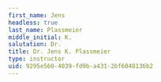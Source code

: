 ```yaml
---
first_name: Jens
headless: true
last_name: Plassmeier
middle_initial: K.
salutation: Dr.
title: Dr. Jens K. Plassmeier
type: instructor
uid: 9295e560-4039-fd9b-a431-2bf6048136b2
---
```

